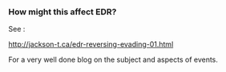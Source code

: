 ### How might this affect EDR?

See :

http://jackson-t.ca/edr-reversing-evading-01.html

For a very well done blog on the subject and aspects of events.

